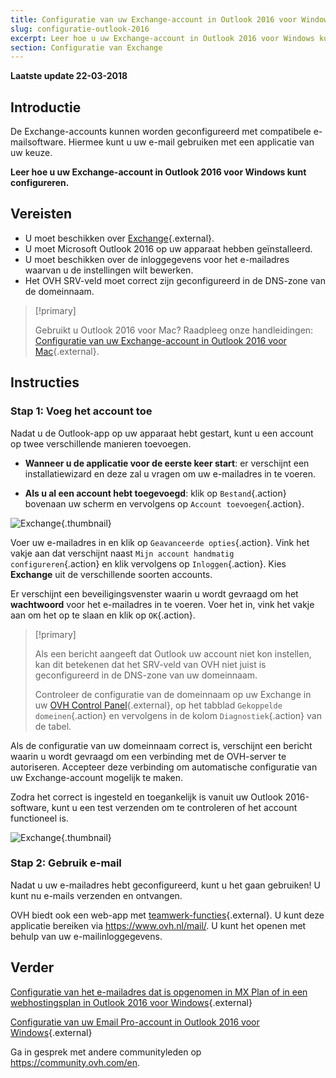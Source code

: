 ```yaml
---
title: Configuratie van uw Exchange-account in Outlook 2016 voor Windows
slug: configuratie-outlook-2016
excerpt: Leer hoe u uw Exchange-account in Outlook 2016 voor Windows kunt configureren
section: Configuratie van Exchange
---
```


**Laatste update 22-03-2018**

## Introductie

De Exchange-accounts kunnen worden geconfigureerd met compatibele e-mailsoftware. Hiermee kunt u uw e-mail gebruiken met een applicatie van uw keuze.

**Leer hoe u uw Exchange-account in Outlook 2016 voor Windows kunt configureren.**

## Vereisten

- U moet beschikken over [Exchange](https://www.ovh.com/nl/emails/){.external}.
- U moet Microsoft Outlook 2016 op uw apparaat hebben geïnstalleerd.
- U moet beschikken over de inloggegevens voor het e-mailadres waarvan u de instellingen wilt bewerken.
- Het OVH SRV-veld moet correct zijn geconfigureerd in de DNS-zone van de domeinnaam.

> [!primary]
>
> Gebruikt u Outlook 2016 voor Mac? Raadpleeg onze handleidingen: [Configuratie van uw Exchange-account in Outlook 2016 voor Mac](https://docs.ovh.com/nl/microsoft-collaborative-solutions/configuratie-outlook-2016-mac/){.external}.
>

## Instructies

### Stap 1: Voeg het account toe

Nadat u de Outlook-app op uw apparaat hebt gestart, kunt u een account op twee verschillende manieren toevoegen.

- **Wanneer u de applicatie voor de eerste keer start**: er verschijnt een installatiewizard en deze zal u vragen om uw e-mailadres in te voeren.

- **Als u al een account hebt toegevoegd**: klik op `Bestand`{.action} bovenaan uw scherm en vervolgens op `Account toevoegen`{.action}.

![Exchange](images/configuration-outlook-2016-windows-step1.png){.thumbnail}

Voer uw e-mailadres in en klik op `Geavanceerde opties`{.action}. Vink het vakje aan dat verschijnt naast `Mijn account handmatig configureren`{.action} en klik vervolgens op `Inloggen`{.action}. Kies **Exchange** uit de verschillende soorten accounts.

Er verschijnt een beveiligingsvenster waarin u wordt gevraagd om het **wachtwoord** voor het e-mailadres in te voeren. Voer het in, vink het vakje aan om het op te slaan en klik op `OK`{.action}.

> [!primary]
>
> Als een bericht aangeeft dat Outlook uw account niet kon instellen, kan dit betekenen dat het SRV-veld van OVH niet juist is geconfigureerd in de DNS-zone van uw domeinnaam.
>
> Controleer de configuratie van de domeinnaam op uw Exchange in uw [OVH Control Panel](https://www.ovh.com/auth/?action=gotomanager){.external}, op het tabblad `Gekoppelde domeinen`{.action} en vervolgens in de kolom `Diagnostiek`{.action} van de tabel.
>

Als de configuratie van uw domeinnaam correct is, verschijnt een bericht waarin u wordt gevraagd om een verbinding met de OVH-server te autoriseren. Accepteer deze verbinding om automatische configuratie van uw Exchange-account mogelijk te maken.

Zodra het correct is ingesteld en toegankelijk is vanuit uw Outlook 2016-software, kunt u een test verzenden om te controleren of het account functioneel is.

![Exchange](images/configuration-outlook-2016-windows-exchange-step2.png){.thumbnail}

### Stap 2: Gebruik e-mail

Nadat u uw e-mailadres hebt geconfigureerd, kunt u het gaan gebruiken! U kunt nu e-mails verzenden en ontvangen.

OVH biedt ook een web-app met [teamwerk-functies](https://www.ovh.com/nl/emails/){.external}. U kunt deze applicatie bereiken via <https://www.ovh.nl/mail/>. U kunt het openen met behulp van uw e-mailinloggegevens.

## Verder

[Configuratie van het e-mailadres dat is opgenomen in MX Plan of in een webhostingsplan in Outlook 2016 voor Windows](https://docs.ovh.com/nl/emails/configuratie-outlook-2016/){.external}

[Configuratie van uw Email Pro-account in Outlook 2016 voor Windows](https://docs.ovh.com/nl/emails-pro/configuratie-outlook-2016/){.external}

Ga in gesprek met andere communityleden op <https://community.ovh.com/en>.